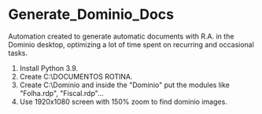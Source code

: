 # Generate_Dominio_Docs
 Automation created to generate automatic documents with R.A. in the Dominio desktop, optimizing a lot of time spent on recurring and occasional tasks.

1. Install Python 3.9.
2. Create C:\\DOCUMENTOS ROTINA.
3. Create C:\\Dominio and inside the "Dominio" put the modules like "Folha.rdp", "Fiscal.rdp"...
4. Use 1920x1080 screen with 150% zoom to find dominio images.